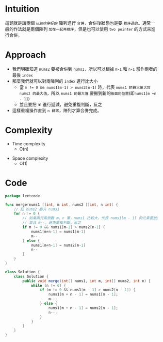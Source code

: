 # Intuition
這題就是讓兩個 `已經排序好的` 陣列進行 `合併`，合併後狀態也是要 `排序過的`。通常一般的作法就是兩個陣列 `加在一起再排序`，但是也可以使用 `two pointer` 的方式來進行合併。

<!-- Describe your first thoughts on how to solve this problem. -->

# Approach
- 我們明確知道 `nums2` 要被合併到 `nums1`，所以可以根據 `m-1` 和 `n-1` 當作兩者的最後 `index`
- 那麼我們就可以對兩陣列的 `index` 進行比大小
	- 當 `m != 0 && nums1[m-1] > nums2[n-1]` 時，代表 `nums1 的最大值大於 nums2 的最大值`，所以 `nums1 的最大值` 要搬到新的`後面的位置`(即`nums1[m +n - 1]`)
	- 並且要把 m 進行遞減，避免重複判斷，反之
- 這樣重複操作直到 `n 歸零`，陣列才算合併完成。
<!-- Describe your approach to solving the problem. -->

# Complexity
- Time complexity
    - O(n)
<!-- Add your time complexity here, e.g. $$O(n)$$ -->

- Space complexity 
    - O(1)
<!-- Add your space complexity here, e.g. $$O(n)$$ -->

# Code
```go
package leetcode

func merge(nums1 []int, m int, nums2 []int, n int) {
	// 把 nums2 塞入 nums1
	for n != 0 {
		// 如果兩元素倒數 m、n 筆，nums1 比較大，代表 nums1[m - 1] 的元素要放到最後面 nums1[m + n - 1]
		// 並且 m--，避免重複判斷，反之
		if m != 0 && nums1[m-1] > nums2[n-1] {
			nums1[m+n-1] = nums1[m-1]
			m--
		} else {
			nums1[m+n-1] = nums2[n-1]
			n--
		}
	}
}
```

```java
class Solution {
    class Solution {
        public void merge(int[] nums1, int m, int[] nums2, int n) {
            while (n != 0) {
                if (m != 0 && nums1[m - 1] > nums2[n - 1]) {
                    nums1[m + n - 1] = nums1[m - 1];
                    m--;
                } else {
                    nums1[m + n - 1] = nums2[n - 1];
                    n--;
                }
            }
        }
    }
}
```




